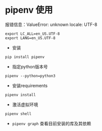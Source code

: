 # pipenv 使用

报错信息：ValueError: unknown locale: UTF-8
```
export LC_ALL=en_US.UTF-8
export LANG=en_US.UTF-8
```
- 安装
```
pip install pipenv 
```
- 指定python版本号
```
pipenv --python=python3
```
- 安装requirements
```
pipenv install
```
-  激活虚拟环境
```
pipenv shell
```
- `pipenv graph` 查看目前安装的库及其依赖


